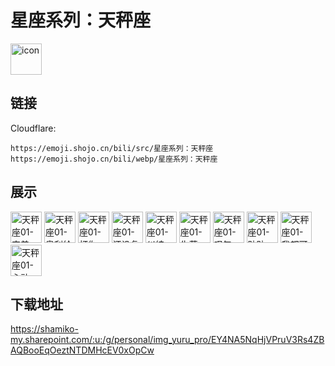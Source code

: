 # 星座系列：天秤座
<img src="https://emoji.shojo.cn/bili/src/星座系列：天秤座/icon.png" width="50" height="50" alt="icon">

## 链接
Cloudflare:
```
https://emoji.shojo.cn/bili/src/星座系列：天秤座
https://emoji.shojo.cn/bili/webp/星座系列：天秤座
```
## 展示
<img src="https://emoji.shojo.cn/bili/src/星座系列：天秤座/天秤座01-完美.png" width="50" height="50" alt="天秤座01-完美">
<img src="https://emoji.shojo.cn/bili/src/星座系列：天秤座/天秤座01-奥利给.png" width="50" height="50" alt="天秤座01-奥利给">
<img src="https://emoji.shojo.cn/bili/src/星座系列：天秤座/天秤座01-打你.png" width="50" height="50" alt="天秤座01-打你">
<img src="https://emoji.shojo.cn/bili/src/星座系列：天秤座/天秤座01-还没复习.png" width="50" height="50" alt="天秤座01-还没复习">
<img src="https://emoji.shojo.cn/bili/src/星座系列：天秤座/天秤座01-纠结.png" width="50" height="50" alt="天秤座01-纠结">
<img src="https://emoji.shojo.cn/bili/src/星座系列：天秤座/天秤座01-失落.png" width="50" height="50" alt="天秤座01-失落">
<img src="https://emoji.shojo.cn/bili/src/星座系列：天秤座/天秤座01-叹气.png" width="50" height="50" alt="天秤座01-叹气">
<img src="https://emoji.shojo.cn/bili/src/星座系列：天秤座/天秤座01-贴贴.png" width="50" height="50" alt="天秤座01-贴贴">
<img src="https://emoji.shojo.cn/bili/src/星座系列：天秤座/天秤座01-我都可以.png" width="50" height="50" alt="天秤座01-我都可以">
<img src="https://emoji.shojo.cn/bili/src/星座系列：天秤座/天秤座01-心动.png" width="50" height="50" alt="天秤座01-心动">

## 下载地址

https://shamiko-my.sharepoint.com/:u:/g/personal/img_yuru_pro/EY4NA5NqHjVPruV3Rs4ZBAQBooEqOeztNTDMHcEV0xOpCw